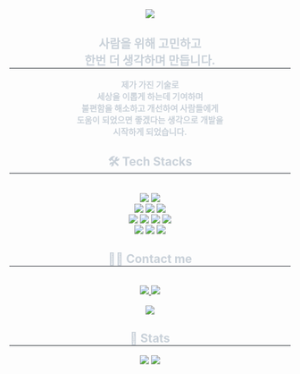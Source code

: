 <!-- ## Hi there 👋 -->

<!--
**itrecipe/itrecipe** is a ✨ _special_ ✨ repository because its `README.md` (this file) appears on your GitHub profile.

Here are some ideas to get you started:

- 🔭 I’m currently working on ...
- 🌱 I’m currently learning ...
- 👯 I’m looking to collaborate on ...
- 🤔 I’m looking for help with ...
- 💬 Ask me about ...
- 📫 How to reach me: ...
- 😄 Pronouns: ...
- ⚡ Fun fact: ...
-->

<div align= "center">
    <img src="https://capsule-render.vercel.app/api?type=cylinder&color=gradient&height=180&text=Hi%20I'm%20ITRecipe%20!&animation=scaleIn&fontColor=ffffff&fontSize=70" />
    </div>
    <div align= "center"> 
    <h2 style="border-bottom: 1px solid #21262d; color: #c9d1d9;"> 
        사람을 위해 고민하고<br/> 
        한번 더 생각하며 만듭니다. 
    </h2>
    <div style="font-weight: 700; font-size: 15px; text-align: center; color: #c9d1d9;">제가 가진 기술로<br/>
        세상을 이롭게 하는데 기여하며<br/>
        불편함을 해소하고 개선하여 사람들에게<br/>
        도움이 되었으면 좋겠다는 생각으로 개발을<br/>
        시작하게 되었습니다.
    </div> 
    </div>
    <div align= "center">
    <h2 style="border-bottom: 1px solid #21262d; color: #c9d1d9;"> 🛠️ Tech Stacks </h2> <br> 
    <div style="margin: 0 auto; text-align: center;" align= "center">
                <!-- BE -->
                <img src="https://img.shields.io/badge/Java-007396?style=plastic&logo=Java&logoColor=white">
                <img src="https://img.shields.io/badge/MySQL-4479A1?style=plastic&logo=MySQL&logoColor=white"><br/>
                <img src="https://img.shields.io/badge/SpringFramework-6DB33F?style=plastic&logo=Spring&logoColor=white">
                <img src="https://img.shields.io/badge/Spring Boot-6DB33F?style=plastic&logo=Spring Boot&logoColor=white">
                <img src="https://img.shields.io/badge/Spring Security-6DB33F?style=plastic&logo=Spring Security&logoColor=white"><br/>
                <!-- FE -->
                <img src="https://img.shields.io/badge/Javascript-F7DF1E?style=plastic&logo=Javascript&logoColor=white">
                <img src="https://img.shields.io/badge/React-61DAFB?style=plastic&logo=React&logoColor=white">
                <img src="https://img.shields.io/badge/HTML5-E34F26?style=plastic&logo=HTML5&logoColor=white">
                <img src="https://img.shields.io/badge/CSS3-1572B6?style=plastic&logo=CSS3&logoColor=white"><br/>
                <img src="https://img.shields.io/badge/jQuery-0769AD?style=plastic&logo=jQuery&logoColor=white">
                <img src="https://img.shields.io/badge/Bootstrap-7952B3?style=plastic&logo=Bootstrap&logoColor=white">
                <img src="https://img.shields.io/badge/Figma-F24E1E?style=plastic&logo=Figma&logoColor=white"><br/>
            </div>
    </div>
    <div align= "center">
    <h2 style="border-bottom: 1px solid #21262d; color: #c9d1d9;"> 🧑‍💻 Contact me </h2> <br> 
    <div align= "center"> <a href=mailto:itrecipe95@gmail.com> <img src="https://img.shields.io/badge/Gmail-EA4335?style=plastic&logo=Gmail&logoColor=white&link=mailto:itrecipe95@gmail.com"> </a>
         <a href=https://itrecipe.tistory.com/> <img src="https://img.shields.io/badge/Tistory-000000?style=plastic&logo=Tistory&logoColor=white&link=https://itrecipe.tistory.com/"> </a>
    </div><br/> 
    <div align= "center"> <a href="https://hits.seeyoufarm.com"> <img src="https://hits.seeyoufarm.com/api/count/incr/badge.svg?url=https%3A%2F%2Fgithub.com%2Fitrecipe%2F&count_bg=%23000000&title_bg=%23000000&icon=github.svg&icon_color=%23FFFFFF&title=GitHub&edge_flat=false"/></a>
       </div> 
    </div>    
    <div align= "center"> 
    <h2 style="border-bottom: 1px solid #21262d; color: #c9d1d9;"> 🏅 Stats </h2> <div align= "center"> <img src="https://github-readme-stats.vercel.app/api?username=itrecipe&bg_color=180,1a1919,00000000&title_color=ffffff&text_color=ffffff"/> 
    <img src="https://github-readme-stats.vercel.app/api/top-langs/?username=itrecipe&layout=compact&bg_color=180,1a1919,00000000&title_color=ffffff&text_color=ffffff"/> </div> 
    </div>
